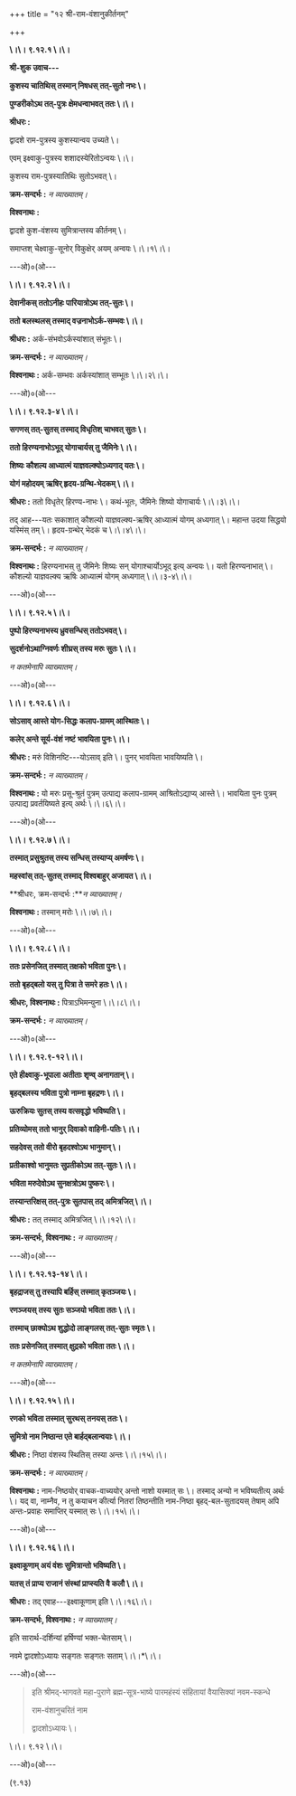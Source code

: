 +++
title = "१२ श्री-राम-वंशानुकीर्तनम्"

+++

**\।\। ९.१२.१ \।\।**

**श्री-शुक उवाच---**

**कुशस्य चातिथिस् तस्मान् निषधस् तत्-सुतो नभः \।**

**पुण्डरीकोऽथ तत्-पुत्रः क्षेमधन्वाभवत् ततः \।\।**

**श्रीधरः :**

द्वादशे राम-पुत्रस्य कुशस्यान्वय उच्यते \।

एवम् इक्ष्वाकु-पुत्रस्य शशादस्येरितोऽन्वयः \।\।

कुशस्य राम-पुत्रस्यातिथिः सुतोऽभवत् \।

**क्रम-सन्दर्भः :** *न व्याख्यातम्।*

**विश्वनाथः :**

द्वादशे कुश-वंशस्य सुमित्रान्तस्य कीर्तनम् \।

समाप्तश् चेक्ष्वाकु-सूनोर् विकुक्षेर् अयम् अन्वयः \।\।१\।\।

---ओ)०(ओ---

**\।\। ९.१२.२ \।\।**

**देवानीकस् ततोऽनीहः पारियात्रोऽथ तत्-सुतः \।**

**ततो बलस्थलस् तस्माद् वज्रनाभोऽर्क-सम्भवः \।\।**

**श्रीधरः :** अर्क-संभवोऽर्कस्यांशात् संभूतः \।

**क्रम-सन्दर्भः :** *न व्याख्यातम्।*

**विश्वनाथः :** अर्क-सम्भवः अर्कस्यांशात् सम्भूतः \।\।२\।\।

---ओ)०(ओ---

**\।\। ९.१२.३-४ \।\।**

**सगणस् तत्-सुतस् तस्माद् विधृतिश् चाभवत् सुतः \।**

**ततो हिरण्यनाभोऽभूद् योगाचार्यस् तु जैमिनेः \।\।**

**शिष्यः कौशल्य आध्यात्मं याज्ञवल्क्योऽध्यगाद् यतः \।**

**योगं महोदयम् ऋषिर् हृदय-ग्रन्थि-भेदकम् \।\।**

**श्रीधरः :** ततो विधृतेर् हिरण्य-नाभः \। कथं-भूतः, जैमिनेः
शिष्यो योगाचार्यः \।\।३\।\।

तद् आह---यतः सकाशात् कौशल्यो याज्ञवल्क्य-ऋषिर् आध्यात्मं योगम्
अध्यगात् \। महान्त उदया सिद्धयो यस्मिंस् तम् \। हृदय-ग्रन्थेर्
भेदकं च \।\।४\।\।

**क्रम-सन्दर्भः :** *न व्याख्यातम्।*

**विश्वनाथः :** हिरण्यनाभस् तु जैमिनेः शिष्यः सन् योगाश्चार्योऽभूद्
इत्य् अन्वयः \। यतो हिरण्यनाभात् \। कौशल्यो याज्ञवल्क्य ऋषिः आध्यात्मं
योगम् अध्यगात् \।\।३-४\।\।

---ओ)०(ओ---

**\।\। ९.१२.५ \।\।**

**पुष्पो हिरण्यनाभस्य ध्रुवसन्धिस् ततोऽभवत् \।**

**सुदर्शनोऽथाग्निवर्णः शीघ्रस् तस्य मरुः सुतः \।\।**

*न कतमेनापि व्याख्यातम्।*

---ओ)०(ओ---

**\।\। ९.१२.६ \।\।**

**सोऽसाव् आस्ते योग-सिद्धः कलाप-ग्रामम् आस्थितः \।**

**कलेर् अन्ते सूर्य-वंशं नष्टं भावयिता पुनः \।\।**

**श्रीधरः :** मरुं विशिनष्टि---योऽसाव् इति \। पुनर् भावयिता
भावयिष्यति \।

**क्रम-सन्दर्भः :** *न व्याख्यातम्।*

**विश्वनाथः :** यो मरुः प्रसू-श्रुतं पुत्रम् उत्पाद्य कलाप-ग्रामम्
आश्रितोऽद्याप्य् आस्ते \। भावयिता पुनः पुत्रम् उत्पाद्य प्रवर्तयिष्यते इत्य्
अर्थः \।\।६\।\।

---ओ)०(ओ---

**\।\। ९.१२.७ \।\।**

**तस्मात् प्रसुश्रुतस् तस्य सन्धिस् तस्याप्य् अमर्षणः \।**

**महस्वांस् तत्-सुतस् तस्माद् विश्वबाहुर् अजायत \।\।**

**श्रीधरः, क्रम-सन्दर्भः :***न व्याख्यातम्।*

**विश्वनाथः :** तस्मान् मरोः \।\।७\।\।

---ओ)०(ओ---

**\।\। ९.१२.८ \।\।**

**ततः प्रसेनजित् तस्मात् तक्षको भविता पुनः \।**

**ततो बृहद्बलो यस् तु पित्रा ते समरे हतः \।\।**

**श्रीधरः, विश्वनाथः :** पित्राऽभिमन्युना \।\।८\।\।

**क्रम-सन्दर्भः :** *न व्याख्यातम्।*

---ओ)०(ओ---

**\।\। ९.१२.९-१२ \।\।**

**एते हीक्ष्वाकु-भूपाला अतीताः शृण्व् अनागतान् \।**

**बृहद्बलस्य भविता पुत्रो नाम्ना बृहद्रणः \।\।**

**ऊरुक्रियः सुतस् तस्य वत्सवृद्धो भविष्यति \।**

**प्रतिव्योमस् ततो भानुर् दिवाको वाहिनी-पतिः \।\।**

**सहदेवस् ततो वीरो बृहदश्वोऽथ भानुमान् \।**

**प्रतीकाश्वो भानुमतः सुप्रतीकोऽथ तत्-सुतः \।\।**

**भविता मरुदेवोऽथ सुनक्षत्रोऽथ पुष्करः \।**

**तस्यान्तरिक्षस् तत्-पुत्रः सुतपास् तद् अमित्रजित् \।\।**

**श्रीधरः :** तत् तस्माद् अमित्रजित् \।\।१२\।\।

**क्रम-सन्दर्भः, विश्वनाथः :** *न व्याख्यातम्।*

---ओ)०(ओ---

**\।\। ९.१२.१३-१४ \।\।**

**बृहद्राजस् तु तस्यापि बर्हिस् तस्मात् कृतञ्जयः \।**

**रणञ्जयस् तस्य सुतः सञ्जयो भविता ततः \।\।**

**तस्माच् छाक्योऽथ शुद्धोदो लाङ्गलस् तत्-सुतः स्मृतः \।**

**ततः प्रसेनजित् तस्मात् क्षुद्रको भविता ततः \।\।**

*न कतमेनापि व्याख्यातम्।*

---ओ)०(ओ---

**\।\। ९.१२.१५ \।\।**

**रणको भविता तस्मात् सुरथस् तनयस् ततः \।**

**सुमित्रो नाम निष्ठान्त एते बार्हद्बलान्वयाः \।\।**

**श्रीधरः :** निष्ठा वंशस्य स्थितिस् तस्या अन्तः \।\।१५\।\।

**क्रम-सन्दर्भः :** *न व्याख्यातम्।*

**विश्वनाथः :** नाम-निष्ठयोर् वाचक-वाच्ययोर् अन्तो नाशो यस्मात् सः \।
तस्माद् अन्यो न भविष्यतीत्य् अर्थः \। यद् वा, नाम्नैव, न तु कयाचन
कीर्त्या नितरां तिष्ठन्तीति नाम-निष्ठा बृहद्-बल-सुतादयस् तेषाम् अपि
अन्तः-प्रवाहः समाप्तिर् यस्मात् सः \।\।१५\।\।

---ओ)०(ओ---

**\।\। ९.१२.१६ \।\।**

**इक्ष्वाकूणाम् अयं वंशः सुमित्रान्तो भविष्यति \।**

**यतस् तं प्राप्य राजानं संस्थां प्राप्स्यति वै कलौ \।\।**

**श्रीधरः :** तद् एवाह---इक्ष्वाकूणाम् इति \।\।१६\।\।

**क्रम-सन्दर्भः, विश्वनाथः :** *न व्याख्यातम्।*

इति सारार्थ-दर्शिन्यां हर्षिण्यां भक्त-चेतसाम् \।

नवमे द्वादशोऽध्यायः सङ्गतः सङ्गतः सताम् \।\।\*\।\।

---ओ)०(ओ---

> इति श्रीमद्-भागवते महा-पुराणे ब्रह्म-सूत्र-भाष्ये पारमहंस्यं
> संहितायां वैयासिक्यां नवम-स्कन्धे
>
> राम-वंशानुचरितं नाम
>
> द्वादशोऽध्यायः \।

\।\। ९.१२ \।\।

---ओ)०(ओ---

(९.१३)


